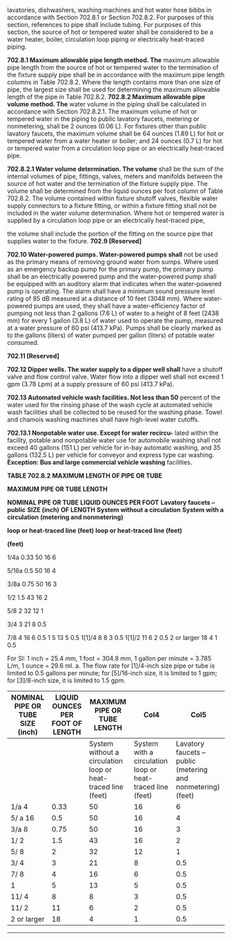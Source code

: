 lavatories, dishwashers, washing machines and hot water
hose bibbs in accordance with Section 702.8.1 or Section
702.8.2. For purposes of this section, references to pipe shall
include tubing. For purposes of this section, the source of hot
or tempered water shall be considered to be a water heater,
boiler, circulation loop piping or electrically heat-traced piping.

**702.8.1 Maximum allowable pipe length method. The**
maximum allowable pipe length from the source of hot or
tempered water to the termination of the fixture supply
pipe shall be in accordance with the maximum pipe length
columns in Table 702.8.2. Where the length contains more
than one size of pipe, the largest size shall be used for
determining the maximum allowable length of the pipe in
Table 702.8.2.
**702.8.2 Maximum allowable pipe volume method. The**
water volume in the piping shall be calculated in accordance with Section 702.8.2.1. The maximum volume of
hot or tempered water in the piping to public lavatory faucets, metering or nonmetering, shall be 2 ounces (0.06 L).
For fixtures other than public lavatory faucets, the maximum volume shall be 64 ounces (1.89 L) for hot or tempered water from a water heater or boiler; and 24 ounces
(0.7 L) for hot or tempered water from a circulation loop
pipe or an electrically heat-traced pipe.

**702.8.2.1 Water volume determination. The volume**
shall be the sum of the internal volumes of pipe, fittings, valves, meters and manifolds between the source
of hot water and the termination of the fixture supply
pipe. The volume shall be determined from the liquid
ounces per foot column of Table 702.8.2. The volume
contained within fixture shutoff valves, flexible water
supply connectors to a fixture fitting, or within a fixture
fitting shall not be included in the water volume determination. Where hot or tempered water is supplied by a
circulation loop pipe or an electrically heat-traced pipe,


the volume shall include the portion of the fitting on the
source pipe that supplies water to the fixture.
**702.9 [Reserved]**

**702.10 Water-powered pumps. Water-powered pumps shall**
not be used as the primary means of removing ground water
from sumps. Where used as an emergency backup pump for
the primary pump, the primary pump shall be an electrically
powered pump and the water-powered pump shall be
equipped with an auditory alarm that indicates when the
water-powered pump is operating. The alarm shall have a
minimum sound pressure level rating of 85 dB measured at a
distance of 10 feet (3048 mm). Where water-powered pumps
are used, they shall have a water-efficiency factor of pumping
not less than 2 gallons (7.6 L) of water to a height of 8 feet
(2438 mm) for every 1 gallon (3.8 L) of water used to operate
the pump, measured at a water pressure of 60 psi (413.7 kPa).
Pumps shall be clearly marked as to the gallons (liters) of
water pumped per gallon (liters) of potable water consumed.

**702.11 [Reserved]**

**702.12 Dipper wells. The water supply to a dipper well shall**
have a shutoff valve and flow control valve. Water flow into a
dipper well shall not exceed 1 gpm (3.78 Lpm) at a supply
pressure of 60 psi (413.7 kPa).

**702.13 Automated vehicle wash facilities. Not less than 50**
percent of the water used for the rinsing phase of the wash
cycle at automated vehicle wash facilities shall be collected
to be reused for the washing phase. Towel and chamois washing machines shall have high-level water cutoffs.

**702.13.1 Nonpotable water use. Except for water recircu-**
lated within the facility, potable and nonpotable water use
for automobile washing shall not exceed 40 gallons (151
L) per vehicle for in-bay automatic washing, and 35 gallons (132.5 L) per vehicle for conveyor and express type
car washing.
**Exception: Bus and large commercial vehicle washing**
facilities.


**TABLE 702.8.2**
**MAXIMUM LENGTH OF PIPE OR TUBE**

**MAXIMUM PIPE OR TUBE LENGTH**

**NOMINAL PIPE OR TUBE** **LIQUID OUNCES PER FOOT** **Lavatory faucets – public**
**SIZE (inch)** **OF LENGTH** **System without a circulation** **System with a circulation** **(metering and nonmetering)**

**loop or heat-traced line (feet)** **loop or heat-traced line (feet)**

**(feet)**

1/4a 0.33 50 16 6

5/16a 0.5 50 16 4

3/8a 0.75 50 16 3

1/2 1.5 43 16 2

5/8 2 32 12 1

3/4 3 21 8 0.5

7/8 4 16 6 0.5
1 5 13 5 0.5
1[1]/4 8 8 3 0.5
1[1]/2 11 6 2 0.5
2 or larger 18 4 1 0.5

For SI: 1 inch = 25.4 mm, 1 foot = 304.8 mm, 1 gallon per minute = 3.785 L/m, 1 ounce = 29.6 ml.
a. The flow rate for [1]/4-inch size pipe or tube is limited to 0.5 gallons per minute; for [5]/16-inch size, it is limited to 1 gpm; for [3]/8-inch size, it is limited to 1.5 gpm.

|NOMINAL PIPE OR TUBE SIZE (inch)|LIQUID OUNCES PER FOOT OF LENGTH|MAXIMUM PIPE OR TUBE LENGTH|Col4|Col5|
|---|---|---|---|---|
|||System without a circulation loop or heat-traced line (feet)|System with a circulation loop or heat-traced line (feet)|Lavatory faucets – public (metering and nonmetering) (feet)|
|1/a 4|0.33|50|16|6|
|5/ a 16|0.5|50|16|4|
|3/a 8|0.75|50|16|3|
|1/ 2|1.5|43|16|2|
|5/ 8|2|32|12|1|
|3/ 4|3|21|8|0.5|
|7/ 8|4|16|6|0.5|
|1|5|13|5|0.5|
|11/ 4|8|8|3|0.5|
|11/ 2|11|6|2|0.5|
|2 or larger|18|4|1|0.5|


-----





